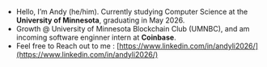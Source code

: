 - Hello, I’m Andy (he/him). Currently studying Computer Science at the **University of Minnesota**, graduating in May 2026.
- Growth @ University of Minnesota Blockchain Club (UMNBC), and am incoming software enginner intern at **Coinbase**.
- Feel free to Reach out to me : [https://www.linkedin.com/in/andyli2026/](https://www.linkedin.com/in/andyli2026/)
